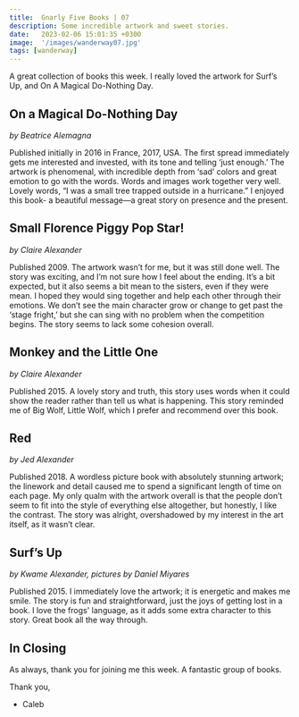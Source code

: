 ```yaml
---
title:  Gnarly Five Books | 07
description: Some incredible artwork and sweet stories.
date:   2023-02-06 15:01:35 +0300
image:  '/images/wanderway07.jpg'
tags: [wanderway]
---
```

A great collection of books this week. I really loved the artwork for Surf’s Up, and On A Magical Do-Nothing Day.

## On a Magical Do-Nothing Day

*by Beatrice Alemagna*

Published initially in 2016 in France, 2017, USA. The first spread immediately gets me interested and invested, with its tone and telling ‘just enough.’ The artwork is phenomenal, with incredible depth from ‘sad’ colors and great emotion to go with the words. Words and images work together very well. Lovely words, “I was a small tree trapped outside in a hurricane.” I enjoyed this book- a beautiful message—a great story on presence and the present.


## Small Florence Piggy Pop Star!

*by Claire Alexander*

Published 2009. The artwork wasn’t for me, but it was still done well. The story was exciting, and I’m not sure how I feel about the ending. It’s a bit expected, but it also seems a bit mean to the sisters, even if they were mean. I hoped they would sing together and help each other through their emotions. We don’t see the main character grow or change to get past the ‘stage fright,’ but she can sing with no problem when the competition begins. The story seems to lack some cohesion overall.


## Monkey and the Little One

*by Claire Alexander*

Published 2015. A lovely story and truth, this story uses words when it could show the reader rather than tell us what is happening. This story reminded me of Big Wolf, Little Wolf, which I prefer and recommend over this book.


## Red

*by Jed Alexander*

Published 2018. A wordless picture book with absolutely stunning artwork; the linework and detail caused me to spend a significant length of time on each page. My only qualm with the artwork overall is that the people don’t seem to fit into the style of everything else altogether, but honestly, I like the contrast. The story was alright, overshadowed by my interest in the art itself, as it wasn’t clear.


## Surf’s Up

*by Kwame Alexander, pictures by Daniel Miyares*

Published 2015. I immediately love the artwork; it is energetic and makes me smile. The story is fun and straightforward, just the joys of getting lost in a book. I love the frogs' language, as it adds some extra character to this story. Great book all the way through.

## In Closing
As always, thank you for joining me this week. A fantastic group of books.

Thank you,

- Caleb